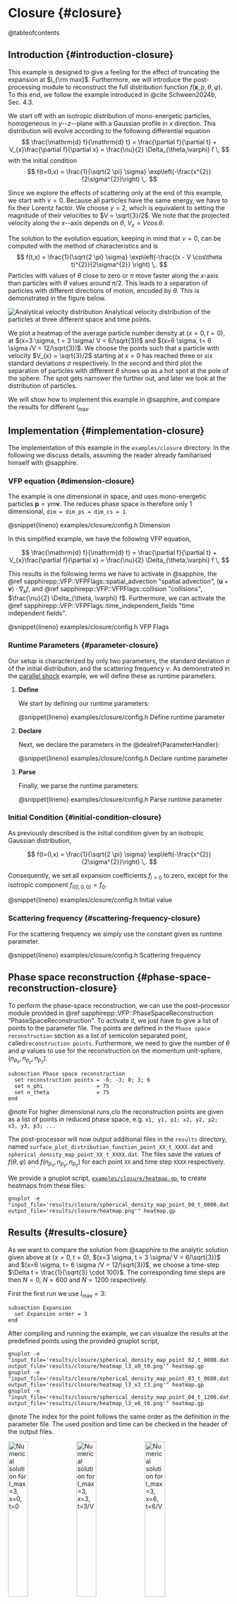 # Closure {#closure}

@tableofcontents

## Introduction {#introduction-closure}

This example is designed to give a feeling
for the effect of truncating the expansion at $l_{\rm max}$.
Furthermore, we will introduce the post-processing module
to reconstruct the full distribution function
$f(\mathbf{x}, p, \theta, \varphi)$.
To this end, we follow the example introduced in @cite Schween2024b, Sec. 4.3.

We start off with an isotropic distribution of mono-energetic particles,
homogeneous in $y$--$z$--plane with a Gaussian profile in $x$ direction.
This distribution will evolve according to the following differential equation
$$
  \frac{\mathrm{d} f}{\mathrm{d} t} =
  \frac{\partial f}{\partial t} + V_{x}\frac{\partial f}{\partial x} =
  \frac{\nu}{2} \Delta_{\theta,\varphi} f \,
$$
with the initial condition
$$
  f(t=0,x) = \frac{1}{\sqrt{2 \pi} \sigma}
    \exp\left(-\frac{x^{2}}{2\sigma^{2}}\right) \,.
$$

Since we explore the effects of scattering only at the end of this example,
we start with $\nu = 0$.
Because all particles have the same energy,
we have to fix their Lorentz factor.
We choose $\gamma = 2$,
which is equivalent to setting the magnitude of their velocities to
$V = \sqrt{3}/2$.
We note that the projected velocity along the $x$--axis
depends on $\theta$, $V_{x} = V \cos\theta$.

The solution to the evolution equation,
keeping in mind that $\nu = 0$,
can be computed with the method of characteristics and is
$$
  f(t,x) = \frac{1}{\sqrt{2 \pi} \sigma} \exp\left(-\frac{(x - V \cos\theta t)^{2}}{2\sigma^{2}} \right) \,.
$$
Particles with values of $\theta$ close to zero or $\pi$
move faster along the $x$-axis
than particles with $\theta$ values around $\pi/2$.
This leads to a separation of particles with different directions of motion,
encoded by $\theta$.
This is demonstrated in the figure below.

![Analytical velocity distribution](https://sapphirepp.org/img/examples/closure/analytical_heatmaps.png)
Analytical velocity distribution of the particles at three different space and time points.

We plot a heatmap of the average particle number density at $(x=0,t=0)$,
at $(x=3 \sigma, t = 3 \sigma/ V = 6/\sqrt{3})$
and $(x=6 \sigma, t= 6 \sigma /V = 12/\sqrt{3})$.
We choose the points such that a particle with velocity $V_{x} = \sqrt{3}/2$
starting at $x = 0$ has reached three or six standard deviations $\sigma$
respectively.
In the second and third plot the separation of particles with different $\theta$
shows up as a hot spot at the pole of the sphere.
The spot gets narrower
the further out, and later we look at the distribution of particles.

We will show how to implement this example in @sapphire,
and compare the results for different $l_{\text{max}}$.

## Implementation {#implementation-closure}

The implementation of this example in the `examples/closure` directory.
In the following we discuss details,
assuming the reader already familiarised himself with @sapphire.

### VFP equation {#dimension-closure}

The example is one dimensional in space,
and uses mono-energetic particles $\mathbf{p} = \gamma m \mathbf{v}$.
The reduces phase space is therefore only 1 dimensional,
`dim = dim_ps = dim_cs = 1`.

@snippet{lineno} examples/closure/config.h Dimension

In this simplified example, we have the following VFP equation,

$$
  \frac{\mathrm{d} f}{\mathrm{d} t} =
  \frac{\partial f}{\partial t} + V_{x}\frac{\partial f}{\partial x} =
  \frac{\nu}{2} \Delta_{\theta,\varphi} f \,
$$

This results in the following terms we have to activate in @sapphire,
the @ref sapphirepp::VFP::VFPFlags::spatial_advection "spatial advection",
$(\mathbf{u} + \mathbf{v}) \cdot \nabla_{x} f$,
and @ref sapphirepp::VFP::VFPFlags::collision "collisions",
$\frac{\nu}{2} \Delta_{\theta, \varphi} f$.
Furthermore, we can activate the
@ref sapphirepp::VFP::VFPFlags::time_independent_fields "time independent fields".

@snippet{lineno} examples/closure/config.h VFP Flags

### Runtime Parameters {#parameter-closure}

Our setup is characterized by only two parameters,
the standard deviation $\sigma$ of the initial distribution,
and the scattering frequency $\nu$.
As demonstrated in the [parallel shock](#parallel-shock) example,
we will define these as runtime parameters.

1. **Define**

   We start by defining our runtime parameters:

   @snippet{lineno} examples/closure/config.h Define runtime parameter

2. **Declare**
  
   Next, we declare the parameters in the @dealref{ParameterHandler}:

   @snippet{lineno} examples/closure/config.h Declare runtime parameter

3. **Parse**

   Finally, we parse the runtime parameters:

   @snippet{lineno} examples/closure/config.h Parse runtime parameter

### Initial Condition {#initial-condition-closure}

As previously described is the initial condition given by
an isotropic Gaussian distribution,

$$
  f(t=0,x) = \frac{1}{\sqrt{2 \pi} \sigma}
    \exp\left(-\frac{x^{2}}{2\sigma^{2}}\right) \,.
$$

Consequently, we set all expansion coefficients $f_{l>0}$ to zero,
except for the isotropic component $f_{i(0,0,0)} = f_0$.

@snippet{lineno} examples/closure/config.h Initial value

### Scattering frequency {#scattering-frequency-closure}

For the scattering frequency we simply use the constant
given as runtime parameter.

@snippet{lineno} examples/closure/config.h Scattering frequency

## Phase space reconstruction {#phase-space-reconstruction-closure}

To perform the phase-space reconstruction,
we can use the post-processor module provided in
@ref sapphirepp::VFP::PhaseSpaceReconstruction "PhaseSpaceReconstruction".
To activate it,
we just have to give a list of points to the parameter file.
The points are defined in the `Phase space reconstruction` section
as a list of semicolon separated point,
called`reconstruction points`.
Furthermore, we need to give the number of $\theta$ and $\varphi$ values
to use for the reconstruction on the momentum unit-sphere,
$(n_{p_x}, n_{p_y}, n_{p_z})$.

```parameter
subsection Phase space reconstruction
  set reconstruction points = -6; -3; 0; 3; 6
  set n_phi                 = 75
  set n_theta               = 75
end
```

@note For higher dimensional runs,clo
      the reconstruction points are given as a list of points
      in reduced phase space,
      e.g. `x1, y1, p1; x2, y2, p2; x3, y3, p3; ...`

The post-processor will now output additional files in the `results` directory,
named `surface_plot_distribution_function_point_XX_t_XXXX.dat`
and `spherical_density_map_point_XX_t_XXXX.dat`.
The files save the values of $f(\theta, \varphi)$
and $f(n_{p_x}, n_{p_y}, n_{p_z})$
for each point `XX` and time step `XXXX` respectively.

We provide a gnuplot script,
[`examples/closure/heatmap.gp`](https://github.com/sapphirepp/sapphirepp/tree/main/examples/closure/heatmap.gp),
to create heatmaps from these files:

```shell
gnuplot -e "input_file='results/closure/spherical_density_map_point_00_t_0000.dat'; output_file='results/closure/heatmap.png'" heatmap.gp
```

## Results {#results-closure}

As we want to compare the solution from @sapphire
to the analytic solution given above at $(x=0,t=0)$,
$(x=3 \sigma, t = 3 \sigma/ V = 6/\sqrt{3})$
and $(x=6 \sigma, t= 6 \sigma /V = 12/\sqrt{3})$,
we choose a time-step
$\Delta t = \frac{1}{\sqrt{3} \cdot 100}$.
The corresponding time steps are then $N=0$, $N=600$ and $N=1200$ respectively.

First the first run we use $l_{\text{max}} = 3$:

```parameter
subsection Expansion
  set Expansion order = 3
end
```

After compiling and running the example,
we can visualize the results at the predefined points
using the provided gnuplot script,

```shell
gnuplot -e "input_file='results/closure/spherical_density_map_point_02_t_0000.dat'; output_file='results/closure/heatmap_l3_x0_t0.png'" heatmap.gp
gnuplot -e "input_file='results/closure/spherical_density_map_point_03_t_0600.dat'; output_file='results/closure/heatmap_l3_x3_t3.png'" heatmap.gp
gnuplot -e "input_file='results/closure/spherical_density_map_point_04_t_1200.dat'; output_file='results/closure/heatmap_l3_x6_t6.png'" heatmap.gp
```

@note The index for the point follows the same order
      as the definition in the parameter file.
      The used position and time can be checked
      in the header of the output files.

<p float="center">
  <img src="https://sapphirepp.org/img/examples/closure/heatmap_l3_x0_t0.png" alt="Numerical solution for l_max=3, x=0, t=0" width="30%">
  <img src="https://sapphirepp.org/img/examples/closure/heatmap_l3_x3_t3.png" alt="Numerical solution for l_max=3, x=3, t=3/V" width="30%">
  <img src="https://sapphirepp.org/img/examples/closure/heatmap_l3_x6_t6.png" alt="Numerical solution for l_max=3, x=6, t=6/V" width="30%">
</p>

Taking a closer look at the results for,
we can notice that the numerical solution does not exactly match
the analytical solution.
The distribution is too smooth and,
especially for the point $(x=6 \sigma, t=6/\sqrt{3})$,
underestimates the peak at the pole of the sphere
while at the same time producing negative values for the distribution.

We can improve the results by increasing the expansion order
to $l_{\text{max}} = 4$:

```parameter
subsection Expansion
  set Expansion order = 4
end
```

```shell
gnuplot -e "input_file='results/closure/spherical_density_map_point_02_t_0000.dat'; output_file='results/closure/heatmap_l4_x0_t0.png'" heatmap.gp
gnuplot -e "input_file='results/closure/spherical_density_map_point_03_t_0600.dat'; output_file='results/closure/heatmap_l4_x3_t3.png'" heatmap.gp
gnuplot -e "input_file='results/closure/spherical_density_map_point_04_t_1200.dat'; output_file='results/closure/heatmap_l4_x6_t6.png'" heatmap.gp
```

Repeating the steps above,
running the simulation and visualizing the results,
we obtain the following heatmaps.

<p float="center">
  <img src="https://sapphirepp.org/img/examples/closure/heatmap_l4_x0_t0.png" alt="Numerical solution for l_max=4, x=0, t=0" width="30%">
  <img src="https://sapphirepp.org/img/examples/closure/heatmap_l4_x3_t3.png" alt="Numerical solution for l_max=4, x=3, t=3/V" width="30%">
  <img src="https://sapphirepp.org/img/examples/closure/heatmap_l4_x6_t6.png" alt="Numerical solution for l_max=4, x=6, t=6/V" width="30%">
</p>

We see that the results improve.
Last, we can run a simulation with $l_{\text{max}} = 11$,
and compare the results for the different $l_{\text{max}}$
at $(x=6 \sigma, t=6/\sqrt{3})$.

<p float="center">
  <img src="https://sapphirepp.org/img/examples/closure/heatmap_l3_x6_t6.png" alt="Numerical solution for l_max=3, x=6, t=6/V" width="30%">
  <img src="https://sapphirepp.org/img/examples/closure/heatmap_l4_x6_t6.png" alt="Numerical solution for l_max=4, x=6, t=6/V" width="30%">
  <img src="https://sapphirepp.org/img/examples/closure/heatmap_l11_x6_t6.png" alt="Numerical solution for l_max=11, x=6, t=6/V" width="30%">
</p>

Finally, we want to emphasize that using a scattering frequency $\nu > 0$,
suppresses the higher order terms.
Therefore, a lower $l_{\text{max}}$ is sufficient to obtain accurate results.

### Example parameter file {#example-parameter-closure}

The full parameter file to reproduce the results is given below.

@include{lineno} examples/closure/parameter.prm

<div class="section_buttons">

| Previous              |
|:----------------------|
| [Examples](#examples) |

</div>

---

@author Florian Schulze (<florian.schulze@mpi-hd.mpg.de>)
@date 2024-12-14
